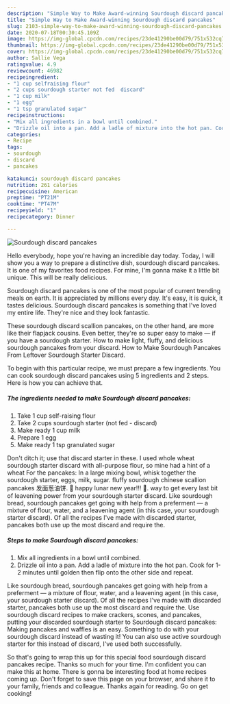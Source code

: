 ```yaml
---
description: "Simple Way to Make Award-winning Sourdough discard pancakes"
title: "Simple Way to Make Award-winning Sourdough discard pancakes"
slug: 2103-simple-way-to-make-award-winning-sourdough-discard-pancakes
date: 2020-07-18T00:30:45.109Z
image: https://img-global.cpcdn.com/recipes/23de41290be00d79/751x532cq70/sourdough-discard-pancakes-recipe-main-photo.jpg
thumbnail: https://img-global.cpcdn.com/recipes/23de41290be00d79/751x532cq70/sourdough-discard-pancakes-recipe-main-photo.jpg
cover: https://img-global.cpcdn.com/recipes/23de41290be00d79/751x532cq70/sourdough-discard-pancakes-recipe-main-photo.jpg
author: Sallie Vega
ratingvalue: 4.9
reviewcount: 46982
recipeingredient:
- "1 cup selfraising flour"
- "2 cups sourdough starter not fed  discard"
- "1 cup milk"
- "1 egg"
- "1 tsp granulated sugar"
recipeinstructions:
- "Mix all ingredients in a bowl until combined."
- "Drizzle oil into a pan. Add a ladle of mixture into the hot pan. Cook for 1-2 minutes until golden then flip onto the other side and repeat."
categories:
- Recipe
tags:
- sourdough
- discard
- pancakes

katakunci: sourdough discard pancakes 
nutrition: 261 calories
recipecuisine: American
preptime: "PT21M"
cooktime: "PT47M"
recipeyield: "1"
recipecategory: Dinner

---
```



![Sourdough discard pancakes](https://img-global.cpcdn.com/recipes/23de41290be00d79/751x532cq70/sourdough-discard-pancakes-recipe-main-photo.jpg)

Hello everybody, hope you're having an incredible day today. Today, I will show you a way to prepare a distinctive dish, sourdough discard pancakes. It is one of my favorites food recipes. For mine, I'm gonna make it a little bit unique. This will be really delicious.

Sourdough discard pancakes is one of the most popular of current trending meals on earth. It is appreciated by millions every day. It's easy, it is quick, it tastes delicious. Sourdough discard pancakes is something that I've loved my entire life. They're nice and they look fantastic.

These sourdough discard scallion pancakes, on the other hand, are more like their flapjack cousins. Even better, they&#39;re so super easy to make — if you have a sourdough starter. How to make light, fluffy, and delicious sourdough pancakes from your discard. How to Make Sourdough Pancakes From Leftover Sourdough Starter Discard.


To begin with this particular recipe, we must prepare a few ingredients. You can cook sourdough discard pancakes using 5 ingredients and 2 steps. Here is how you can achieve that.

<!--inarticleads1-->

##### The ingredients needed to make Sourdough discard pancakes:

1. Take 1 cup self-raising flour
1. Take 2 cups sourdough starter (not fed - discard)
1. Make ready 1 cup milk
1. Prepare 1 egg
1. Make ready 1 tsp granulated sugar


Don&#39;t ditch it; use that discard starter in these. I used whole wheat sourdough starter discard with all-purpose flour, so mine had a hint of a wheat For the pancakes: In a large mixing bowl, whisk together the sourdough starter, eggs, milk, sugar. fluffy sourdough chinese scallion pancakes 发面葱油饼. 🧧 happy lunar new year!!! 🧧. way to get every last bit of leavening power from your sourdough starter discard. Like sourdough bread, sourdough pancakes get going with help from a preferment — a mixture of flour, water, and a leavening agent (in this case, your sourdough starter discard). Of all the recipes I&#39;ve made with discarded starter, pancakes both use up the most discard and require the. 

<!--inarticleads2-->

##### Steps to make Sourdough discard pancakes:

1. Mix all ingredients in a bowl until combined.
1. Drizzle oil into a pan. Add a ladle of mixture into the hot pan. Cook for 1-2 minutes until golden then flip onto the other side and repeat.


Like sourdough bread, sourdough pancakes get going with help from a preferment — a mixture of flour, water, and a leavening agent (in this case, your sourdough starter discard). Of all the recipes I&#39;ve made with discarded starter, pancakes both use up the most discard and require the. Use sourdough discard recipes to make crackers, scones, and pancakes, putting your discarded sourdough starter to Sourdough discard pancakes: Making pancakes and waffles is an easy. Something to do with your sourdough discard instead of wasting it! You can also use active sourdough starter for this instead of discard, I&#39;ve used both successfully. 

So that's going to wrap this up for this special food sourdough discard pancakes recipe. Thanks so much for your time. I'm confident you can make this at home. There is gonna be interesting food at home recipes coming up. Don't forget to save this page on your browser, and share it to your family, friends and colleague. Thanks again for reading. Go on get cooking!
